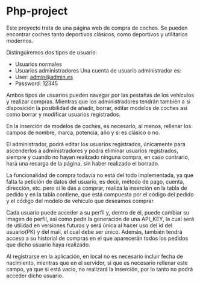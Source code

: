 # Php-project

Este proyecto trata de una página web de compra de coches. Se pueden encontrar coches tanto deportivos clásicos, como deportivos y utilitarios modernos.

Distinguiremos dos tipos de usuario: 
  - Usuarios normales
  - Usuarios administradores
Una cuenta de usuario administrador es:
  - User: admin@admin.es
  - Password: 12345

Ambos tipos de usuarios pueden navegar por las pestañas de los vehículos y realizar compras. Mientras que los administradores tendrán también a si disposición la posibilidad de añadir, borrar, editar modelos de coches así como borrar y modificar usuarios registrados.

En la inserción de modelos de coches, es necesario, al menos, rellenar los campos de nombre, marca, potencia, año y si es clásico o no.

El administrador, podrá editar los usuarios registrados, únicamente para ascenderlos a administradores y podrá eliminar usuarios registrados, siempre y cuando no hayan realizado ninguna compra, en caso contrario, hará una recarga de la página, sin haber realizado el borrado.

La funcionalidad de compra todavía no está del todo implementada, ya que falta la petición de datos del usuario, es decir, método de pago, cuenta, dirección, etc. pero si le das a comprar, realiza la inserción en la tabla de pedido y en la tabla contiene, que está compuesta por el código del pedido y el código del modelo de vehículo que deseamos comprar.

Cada usuario puede acceder a su perfil y, dentro de él, puede cambiar su imagen de perfil, así como pedir la generación de una API_KEY, la cual será de utilidad en versiones futuras y será única al hacer uso del id del usuario(PK) y del mail, el cual debe ser único. Además, también tendrá acceso a su historial de compras en el que aparecerán todos los pedidos que dicho usuario haya realizado.

Al registrarse en la aplicación, en local no es necesario incluir fecha de nacimiento, mientras que en el servidor, si que es necesario rellenar este campo, ya que si está vacío, no realizará la inserción, por lo tanto no podrá acceder dicho usuario.


